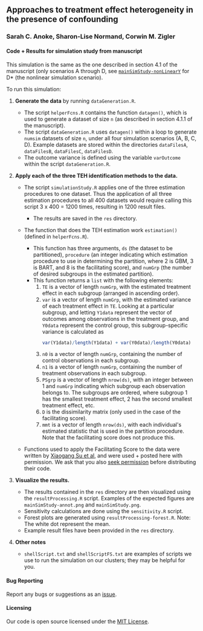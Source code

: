 ## Approaches to treatment effect heterogeneity in the presence of confounding
### Sarah C. Anoke, Sharon-Lise Normand, Corwin M. Zigler

#### Code + Results for simulation study from manuscript

This simulation is the same as the one described in section 4.1 of the manuscript (only scenarios A through D, see [`mainSimStudy-nonLinearY`](https://github.com/sanoke/approachesTEH/tree/master/mainSimStudy-nonLinearY) for D* (the nonlinear simulation scenario).

To run this simulation:

1. **Generate the data** by running `dataGeneration.R`.  
    - The script `helperFcns.R` contains the function `datagen()`, which is used to generate a dataset of size `n` (as described in section 4.1.1 of the manuscript). 
    - The script `dataGeneration.R` uses `datagen()` within a loop to generate `numsim` datasets of size `n`, under all four simulation scenarios (A, B, C, D). Example datasets are stored within the directories `dataFilesA`, `dataFilesB`, `dataFilesC`, `dataFilesD`. 
    - The outcome variance is defined using the variable `varOutcome` within the script `dataGeneration.R`. 

2. **Apply each of the three TEH identification methods to the data.**
    - The script `simulationStudy.R` applies one of the three estimation procedures to one dataset. Thus the application of all three estimation procedures to all 400 datasets would require calling this script 3 x 400 = 1200 times, resulting in 1200 result files.
       - The results are saved in the `res` directory.
    - The function that does the TEH estimation work `estimation()` (defined in `helperFcns.R`). 
       - This function has three arguments, `ds` (the dataset to be partitioned), `procedure` (an integer indicating which estimation procedure to use in determining the partition, where 2 is GBM, 3 is BART, and 8 is the facilitating score), and `numGrp` (the number of desired subgroups in the estimated partition).
       - This function returns a `list` with the following elements:
           1. `TE` is a vector of length `numGrp`, with the estimated treatment effect in each subgroup (arranged in ascending order). 
           2. `var` is a vector of length `numGrp`, with the estimated variance of each treatment effect in `TE`. Looking at a particular subgroup, and letting `Y1data` represent the vector of outcomes among observations in the treatment group, and `Y0data` represent the control group, this subgroup-specific variance is calculated as
              ```r
              var(Y1data)/length(Y1data) + var(Y0data)/length(Y0data)
              ```
           3. `n0` is a vector of length `numGrp`, containing the number of control observations in each subgroup.
           4. `n1` is a vector of length `numGrp`, containing the number of treatment observations in each subgroup.
           5. `PSgrp` is a vector of length `nrow(ds)`, with an integer between 1 and `numGrp` indicating which subgroup each observation belongs to. The subgroups are ordered, where subgroup 1 has the smallest treatment effect, 2 has the second smallest treatment effect, etc. 
           6. `D` is the dissimilarity matrix (only used in the case of the facilitating score).
           7. `mmt` is a vector of length `nrow(ds)`, with each individual's estimated statistic that is used in the partition procedure. Note that the facilitating score does not produce this.

    - Functions used to apply the Facilitating Score to the data were written by [Xiaogang Su et al](http://www.jmlr.org/papers/v13/su12a.html), and were used + posted here with permission. We ask that you also [seek permission](http://www.math.utep.edu/people/dmprofile.php?username=xsu) before distributing their code.

3. **Visualize the results.**
    - The results contained in the `res` directory are then visualized using the `resultProcessing.R` script. Examples of the expected figures are `mainSimStudy-annot.png` and `mainSimStudy.png`.
    - Sensitivity calculations are done using the `sensitivity.R` script.
    - Forest plots are generated using `resultProcessing-forest.R`. Note: The white dot represent the mean.
    - Example result files have been provided in the `res` directory. 

4. **Other notes**
    - `shellScript.txt` and `shellScriptFS.txt` are examples of scripts we use to run the simulation on our clusters; they may be helpful for you.

#### Bug Reporting

Report any bugs or suggestions as an [issue](https://github.com/sanoke/approachesTEH/issues).

#### Licensing

Our code is open source licensed under the [MIT License](https://github.com/sanoke/approachesTEH/blob/master/LICENSE).
